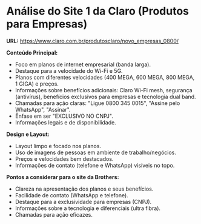 # Análise do Site 1 da Claro (Produtos para Empresas)

**URL:** https://www.claro.com.br/produtosclaro/novo_empresas_0800/

**Conteúdo Principal:**
*   Foco em planos de internet empresarial (banda larga).
*   Destaque para a velocidade do Wi-Fi e 5G.
*   Planos com diferentes velocidades (400 MEGA, 600 MEGA, 800 MEGA, 1 GIGA) e preços.
*   Informações sobre benefícios adicionais: Claro Wi-Fi mesh, segurança (antivírus), benefícios exclusivos para empresas e tecnologia dual band.
*   Chamadas para ação claras: "Ligue 0800 345 0015", "Assine pelo WhatsApp", "Assinar".
*   Ênfase em ser "EXCLUSIVO NO CNPJ".
*   Informações legais e de disponibilidade.

**Design e Layout:**
*   Layout limpo e focado nos planos.
*   Uso de imagens de pessoas em ambiente de trabalho/negócios.
*   Preços e velocidades bem destacados.
*   Informações de contato (telefone e WhatsApp) visíveis no topo.

**Pontos a considerar para o site da Brothers:**
*   Clareza na apresentação dos planos e seus benefícios.
*   Facilidade de contato (WhatsApp e telefone).
*   Destaque para a exclusividade para empresas (CNPJ).
*   Informações sobre a tecnologia e diferenciais (ultra fibra).
*   Chamadas para ação eficazes.

